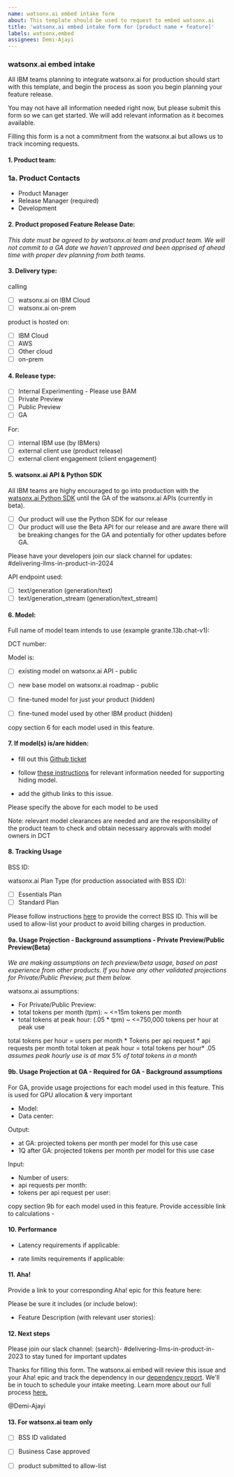 ```yaml
---
name: watsonx.ai embed intake form
about: This template should be used to request to embed watsonx.ai 
title: 'watsonx.ai embed intake form for [product name + feature]'
labels: watsonx,embed
assignees: Demi-Ajayi 
---
```


### watsonx.ai embed intake

All IBM teams planning to integrate watsonx.ai for production should start with this template, and begin the process as soon you begin planning your feature release.

You may not have all information needed right now, but please submit this form so we can get started. We will add relevant information as it becomes available.

Filling this form is a not a commitment from the watsonx.ai but allows us to track incoming requests.

#### 1. Product team:

### 1a. Product Contacts
- Product Manager
- Release Manager (required)
- Development


#### 2. Product proposed Feature Release Date:

_This date must be agreed to by watsonx.ai team and product team. We will not commit to a GA date we haven’t approved and been apprised of ahead time with proper dev planning from both teams._

#### 3. Delivery type:

calling

- [ ] watsonx.ai on IBM Cloud
- [ ] watsonx.ai on-prem

product is hosted on:
- [ ] IBM Cloud
- [ ] AWS
- [ ] Other cloud
- [ ] on-prem

#### 4. Release type:

- [ ] Internal Experimenting - Please use BAM
- [ ] Private Preview
- [ ] Public Preview
- [ ] GA

For:

- [ ] internal IBM use (by IBMers)
- [ ] external client use (product release)
- [ ] external client engagement (client engagement)

#### 5. watsonx.ai API & Python SDK

All IBM teams are highy encouraged to go into production with the [watsonx.ai Python SDK](https://ibm.github.io/watson-machine-learning-sdk/install.html) until the GA of the watsonx.ai APIs (currently in beta).

- [ ] Our product will use the Python SDK for our release
- [ ] Our product will use the Beta API for our release and are aware there will be breaking changes for the GA and potentially for other updates before GA. 

Please have your developers join our slack channel for updates: #delivering-llms-in-product-in-2024

API endpoint used:

- [ ] text/generation (generation/text)
- [ ] text/generation_stream (generation/text_stream)

#### 6. Model:

Full name of model team intends to use (example granite.13b.chat-v1):

DCT number:

Model is:

- [ ] existing model on watsonx.ai API - public

- [ ] new base model on watsonx.ai roadmap - public

- [ ] fine-tuned model for just your product (hidden)

- [ ] fine-tuned model used by other IBM product (hidden)

copy section 6 for each model used in this feature.

#### 7. If model(s) is/are hidden:

- fill out this [Github ticket](https://github.ibm.com/NGP-TWC/ml-planning/issues/new?assignees=julianpayne&labels=WML-BYOM%2Cwatsonx%2Cwatsonx-inference-proxy%2Cwatsonx-fm-dev%2CdevOps&template=wml-byom-onboarding.md&title=watsonx.ai+onboarding+request)

- follow [these instructions](https://ibm.ent.box.com/notes/1349751157331?s=bbp3rbdt29q81mqpci3ylopz43t1zc2b) for relevant information needed for supporting hiding model.
- add the github links to this issue.

Please specify  the above for each model to be used

Note: relevant model clearances are needed and are the responsibility of the product team to check and obtain necessary approvals with model owners in DCT

#### 8. Tracking Usage

BSS ID:

watsonx.ai Plan Type (for production associated with BSS ID):
- [ ] Essentials Plan
- [ ] Standard Plan 

Please follow instructions [here](https://w3.ibm.com/w3publisher/using-llms-ibm/delivery-playbook/cost-tracking-getting-started) to provide the correct BSS ID. This will be used to allow-list your product to avoid billing charges in production. 



#### 9a. Usage Projection - Background assumptions - Private Preview/Public Preview(Beta)

_We are making assumptions on tech preview/beta usage, based on past experience from other products. If you have any other validated projections for Private/Public Preview, put them below._

watsonx.ai assumptions: 
- For Private/Public Preview:
-   total tokens per month (tpm): ~ <=15m tokens per month
-   total tokens at peak hour: (.05 * tpm) ~ <=750,000 tokens per hour at peak use


total tokens per hour =  users per month * Tokens per api request * api requests per month 
total token at peak hour = total tokens per hour* .05 _assumes peak hourly use is at max 5% of total tokens in a month_ 


#### 9b.  Usage Projection at GA - Required for GA - Background assumptions

For GA, provide usage projections for each model used in this feature. This is used for GPU allocation & very important

- Model:
- Data center:

Output:

- at GA: projected tokens per month per model for this use case
- 1Q after GA: projected tokens per month per model for this use case


Input:

- Number of users:
- api requests per month:
- tokens per api request per user:

copy section 9b for each model used in this feature.
Provide accessible link to calculations -

#### 10. Performance

- Latency requirements if applicable:

- rate limits requirements if applicable:

#### 11. Aha!

Provide a link to your corresponding Aha! epic for this feature here:

Please be sure it includes (or include below):

- Feature Description (with relevant user stories): 

#### 12. Next steps

Please join our slack channel: (search)- #delivering-llms-in-product-in-2023 to stay tuned for important updates 

Thanks for filling this form. The watsonx.ai embed will review this issue and your Aha! epic and track the dependency in our [dependency report](https://ibm.biz/watsonxai-embed-dependency-report).
We'll be in touch to schedule your intake meeting.
Learn more about our full process [here.](https://w3.ibm.com/w3publisher/using-llms-ibm/delivery-playbook)  

@Demi-Ajayi

#### 13. For watsonx.ai team only
- [ ] BSS ID validated
- [ ] Business Case approved
- [ ] product submitted to allow-list

